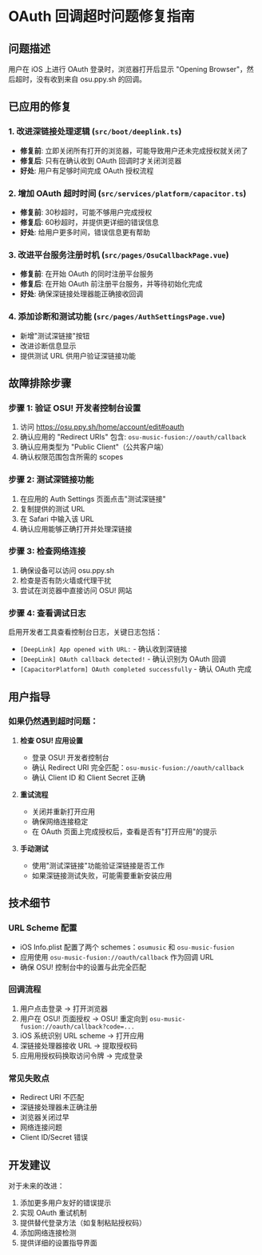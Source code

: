 # OAuth 回调超时问题修复指南

## 问题描述

用户在 iOS 上进行 OAuth 登录时，浏览器打开后显示 "Opening Browser"，然后超时，没有收到来自 osu.ppy.sh 的回调。

## 已应用的修复

### 1. 改进深链接处理逻辑 (`src/boot/deeplink.ts`)

- **修复前**: 立即关闭所有打开的浏览器，可能导致用户还未完成授权就关闭了
- **修复后**: 只有在确认收到 OAuth 回调时才关闭浏览器
- **好处**: 用户有足够时间完成 OAuth 授权流程

### 2. 增加 OAuth 超时时间 (`src/services/platform/capacitor.ts`)

- **修复前**: 30秒超时，可能不够用户完成授权
- **修复后**: 60秒超时，并提供更详细的错误信息
- **好处**: 给用户更多时间，错误信息更有帮助

### 3. 改进平台服务注册时机 (`src/pages/OsuCallbackPage.vue`)

- **修复前**: 在开始 OAuth 的同时注册平台服务
- **修复后**: 在开始 OAuth 前注册平台服务，并等待初始化完成
- **好处**: 确保深链接处理器能正确接收回调

### 4. 添加诊断和测试功能 (`src/pages/AuthSettingsPage.vue`)

- 新增"测试深链接"按钮
- 改进诊断信息显示
- 提供测试 URL 供用户验证深链接功能

## 故障排除步骤

### 步骤 1: 验证 OSU! 开发者控制台设置

1. 访问 https://osu.ppy.sh/home/account/edit#oauth
2. 确认应用的 "Redirect URIs" 包含: `osu-music-fusion://oauth/callback`
3. 确认应用类型为 "Public Client"（公共客户端）
4. 确认权限范围包含所需的 scopes

### 步骤 2: 测试深链接功能

1. 在应用的 Auth Settings 页面点击"测试深链接"
2. 复制提供的测试 URL
3. 在 Safari 中输入该 URL
4. 确认应用能够正确打开并处理深链接

### 步骤 3: 检查网络连接

1. 确保设备可以访问 osu.ppy.sh
2. 检查是否有防火墙或代理干扰
3. 尝试在浏览器中直接访问 OSU! 网站

### 步骤 4: 查看调试日志

启用开发者工具查看控制台日志，关键日志包括：

- `[DeepLink] App opened with URL:` - 确认收到深链接
- `[DeepLink] OAuth callback detected!` - 确认识别为 OAuth 回调
- `[CapacitorPlatform] OAuth completed successfully` - 确认 OAuth 完成

## 用户指导

### 如果仍然遇到超时问题：

1. **检查 OSU! 应用设置**

   - 登录 OSU! 开发者控制台
   - 确认 Redirect URI 完全匹配：`osu-music-fusion://oauth/callback`
   - 确认 Client ID 和 Client Secret 正确

2. **重试流程**

   - 关闭并重新打开应用
   - 确保网络连接稳定
   - 在 OAuth 页面上完成授权后，查看是否有"打开应用"的提示

3. **手动测试**
   - 使用"测试深链接"功能验证深链接是否工作
   - 如果深链接测试失败，可能需要重新安装应用

## 技术细节

### URL Scheme 配置

- iOS Info.plist 配置了两个 schemes：`osumusic` 和 `osu-music-fusion`
- 应用使用 `osu-music-fusion://oauth/callback` 作为回调 URL
- 确保 OSU! 控制台中的设置与此完全匹配

### 回调流程

1. 用户点击登录 → 打开浏览器
2. 用户在 OSU! 页面授权 → OSU! 重定向到 `osu-music-fusion://oauth/callback?code=...`
3. iOS 系统识别 URL scheme → 打开应用
4. 深链接处理器接收 URL → 提取授权码
5. 应用用授权码换取访问令牌 → 完成登录

### 常见失败点

- Redirect URI 不匹配
- 深链接处理器未正确注册
- 浏览器关闭过早
- 网络连接问题
- Client ID/Secret 错误

## 开发建议

对于未来的改进：

1. 添加更多用户友好的错误提示
2. 实现 OAuth 重试机制
3. 提供替代登录方法（如复制粘贴授权码）
4. 添加网络连接检测
5. 提供详细的设置指导界面
